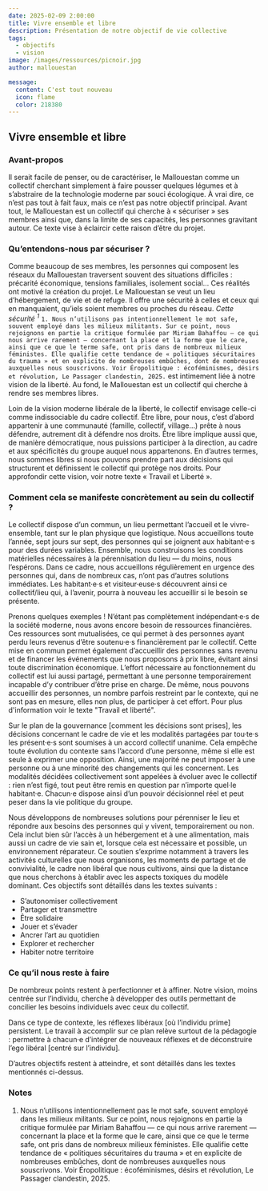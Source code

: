 ```yaml
---
date: 2025-02-09 2:00:00
title: Vivre ensemble et libre
description: Présentation de notre objectif de vie collective  
tags:
  - objectifs
  - vision
image: /images/ressources/picnoir.jpg
author: mallouestan

message:
  content: C'est tout nouveau
  icon: flame
  color: 218380
---
```


## Vivre ensemble et libre

### Avant-propos

Il serait facile de penser, ou de caractériser, le Mallouestan comme un collectif cherchant simplement à faire pousser quelques légumes et à s’abstraire de la technologie moderne par souci écologique. À vrai dire, ce n’est pas tout à fait faux, mais ce n’est pas notre objectif principal. Avant tout, le Mallouestan est un collectif qui cherche à « sécuriser » ses membres ainsi que, dans la limite de ses capacités, les personnes gravitant autour. Ce texte vise à éclaircir cette raison d’être du projet.

### Qu’entendons-nous par sécuriser ?

Comme beaucoup de ses membres, les personnes qui composent les réseaux du Mallouestan traversent souvent des situations difficiles : précarité économique, tensions familiales, isolement social… Ces réalités ont motivé la création du projet. Le Mallouestan se veut un lieu d’hébergement, de vie et de refuge. Il offre une sécurité à celles et ceux qui en manquaient, qu’iels soient membres ou proches du réseau. *Cette sécurité <sup>1</sup>* ```1. Nous n’utilisons pas intentionnellement le mot safe, souvent employé dans les milieux militants. Sur ce point, nous rejoignons en partie la critique formulée par Miriam Bahaffou — ce qui nous arrive rarement — concernant la place et la forme que le care, ainsi que ce que le terme safe, ont pris dans de nombreux milieux féministes. Elle qualifie cette tendance de « politiques sécuritaires du trauma » et en explicite de nombreuses embûches, dont de nombreuses auxquelles nous souscrivons. Voir Éropolitique : écoféminismes, désirs et révolution, Le Passager clandestin, 2025.``` est intimement liée à notre vision de la liberté. Au fond, le Mallouestan est un collectif qui cherche à rendre ses membres libres. 

Loin de la vision moderne libérale de la liberté, le collectif envisage celle-ci comme indissociable du cadre collectif. Être libre, pour nous, c’est d’abord appartenir à une communauté (famille, collectif, village…) prête à nous défendre, autrement dit à défendre nos droits. Être libre implique aussi que, de manière démocratique, nous puissions participer à la direction, au cadre et aux spécificités du groupe auquel nous appartenons. En d’autres termes, nous sommes libres si nous pouvons prendre part aux décisions qui structurent et définissent le collectif qui protège nos droits. Pour approfondir cette vision, voir notre texte « Travail et Liberté ».

### Comment cela se manifeste concrètement au sein du collectif ?

Le collectif dispose d’un commun, un lieu permettant l’accueil et le vivre-ensemble, tant sur le plan physique que logistique. Nous accueillons toute l’année, sept jours sur sept, des personnes qui se joignent aux habitant·e·s pour des durées variables. Ensemble, nous construisons les conditions matérielles nécessaires à la pérennisation du lieu — du moins, nous l’espérons. Dans ce cadre, nous accueillons régulièrement en urgence des personnes qui, dans de nombreux cas, n’ont pas d’autres solutions immédiates. Les habitant·e·s et visiteur·euse·s découvrent ainsi ce collectif/lieu qui, à l’avenir, pourra à nouveau les accueillir si le besoin se présente.

Prenons quelques exemples ! N’étant pas complètement indépendant·e·s de la société moderne, nous avons encore besoin de ressources financières. Ces ressources sont mutualisées, ce qui permet à des personnes ayant perdu leurs revenus d’être soutenu·e·s financièrement par le collectif. Cette mise en commun permet également d’accueillir des personnes sans revenu et de financer les événements que nous proposons à prix libre, évitant ainsi toute discrimination économique. L’effort nécessaire au fonctionnement du collectif est lui aussi partagé, permettant à une personne temporairement incapable d’y contribuer d’être prise en charge. De même, nous pouvons accueillir des personnes, un nombre parfois restreint par le contexte, qui ne sont pas en mesure, elles non plus, de participer à cet effort. Pour plus d'information voir le texte "Travail et liberté".

Sur le plan de la gouvernance [comment les décisions sont prises], les décisions concernant le cadre de vie et les modalités partagées par tou·te·s les présent·e·s sont soumises à un accord collectif unanime. Cela empêche toute évolution du contexte sans l’accord d’une personne, même si elle est seule à exprimer une opposition. Ainsi, une majorité ne peut imposer à une personne ou à une minorité des changements qui les concernent. Les modalités décidées collectivement sont appelées à évoluer avec le collectif : rien n’est figé, tout peut être remis en question par n’importe quel·le habitant·e. Chacun·e dispose ainsi d’un pouvoir décisionnel réel et peut peser dans la vie politique du groupe.

Nous développons de nombreuses solutions pour pérenniser le lieu et répondre aux besoins des personnes qui y vivent, temporairement ou non. Cela inclut bien sûr l’accès à un hébergement et à une alimentation, mais aussi un cadre de vie sain et, lorsque cela est nécessaire et possible, un environnement réparateur. Ce soutien s’exprime notamment à travers les activités culturelles que nous organisons, les moments de partage et de convivialité, le cadre non libéral que nous cultivons, ainsi que la distance que nous cherchons à établir avec les aspects toxiques du modèle dominant. Ces objectifs sont détaillés dans les textes suivants :
- S’autonomiser collectivement  
- Partager et transmettre  
- Être solidaire  
- Jouer et s’évader  
- Ancrer l’art au quotidien  
- Explorer et rechercher  
- Habiter notre territoire  

### Ce qu’il nous reste à faire
De nombreux points restent à perfectionner et à affiner. Notre vision, moins centrée sur l’individu, cherche à développer des outils permettant de concilier les besoins individuels avec ceux du collectif.

Dans ce type de contexte, les réflexes libéraux [où l’individu prime] persistent. Le travail à accomplir sur ce plan relève surtout de la pédagogie : permettre à chacun·e d’intégrer de nouveaux réflexes et de déconstruire l’ego libéral [centré sur l’individu].

D’autres objectifs restent à atteindre, et sont détaillés dans les textes mentionnés ci-dessus. 

### Notes
1. Nous n’utilisons intentionnellement pas le mot safe, souvent employé dans les milieux militants. Sur ce point, nous rejoignons en partie la critique formulée par Miriam Bahaffou — ce qui nous arrive rarement — concernant la place et la forme que le care, ainsi que ce que le terme safe, ont pris dans de nombreux milieux féministes. Elle qualifie cette tendance de « politiques sécuritaires du trauma » et en explicite de nombreuses embûches, dont de nombreuses auxquelles nous souscrivons. Voir Éropolitique : écoféminismes, désirs et révolution, Le Passager clandestin, 2025.